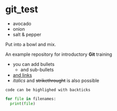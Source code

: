 # git_test

- avocado
- onion
- salt & pepper

Put into a bowl and mix.


An example repository for introductory **Git** training

- you can add bullets
  - and sub-bullets
- [and links](https://bio-it.embl.de)
- *italics* and ~~strikethrought~~ is also possible

`code can be highlighed with backticks `

```Python
for file in filenames:
  print(file)
```


